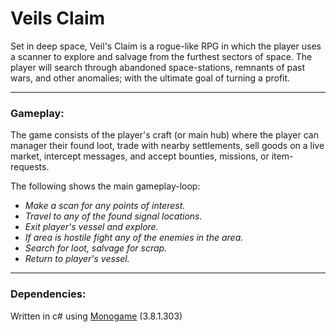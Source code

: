 # Veils Claim

Set in deep space, Veil's Claim is a rogue-like RPG in which the player uses a scanner to explore and salvage from the furthest sectors of space.
The player will search through abandoned space-stations, remnants of past wars, and other anomalies; with the ultimate goal of turning a profit.

---
### Gameplay:
The game consists of the player's craft (or main hub) where the player can manager their found loot, trade with nearby settlements, sell goods on a live market, intercept messages, and accept bounties, missions, or item-requests.

The following shows the main gameplay-loop:
* _Make a scan for any points of interest._
* _Travel to any of the found signal locations._
* _Exit player's vessel and explore._
* _If area is hostile fight any of the enemies in the area._
* _Search for loot, salvage for scrap._
* _Return to player's vessel._

---
### Dependencies:
Written in c# using [Monogame](https://www.monogame.net/ "Monogame Homepage") (3.8.1.303)
